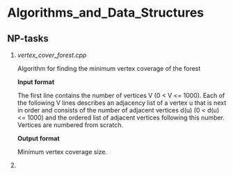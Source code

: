 # Algorithms_and_Data_Structures
## NP-tasks
1. *vertex_cover_forest.cpp*

   Algorithm for finding the minimum vertex coverage of the forest
   
   **Input format**
   
   The first line contains the number of vertices V (0 < V <= 1000). Each of the following  V lines describes an adjacency list of a vertex u that is next in order and consists of the number of adjacent vertices d(u) (0 < d(u) <= 1000) and the ordered list of adjacent vertices following this number. Vertices are numbered from scratch.
   
   **Output format**
   
   Minimum vertex coverage size.
2.
